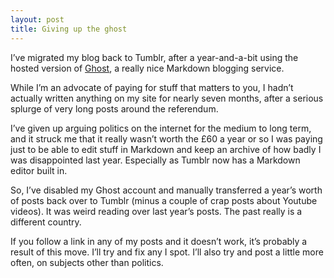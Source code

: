 ```yaml
---
layout: post
title: Giving up the ghost
---
```


I’ve migrated my blog back to Tumblr, after a year-and-a-bit using the hosted version of [Ghost](https://ghost.org/), a really nice Markdown blogging service.

While I’m an advocate of paying for stuff that matters to you, I hadn’t actually written anything on my site for nearly seven months, after a serious splurge of very long posts around the referendum.

I’ve given up arguing politics on the internet for the medium to long term, and it struck me that it really wasn’t worth the £60 a year or so I was paying just to be able to edit stuff in Markdown and keep an archive of how badly I was disappointed last year. Especially as Tumblr now has a Markdown editor built in.

So, I’ve disabled my Ghost account and manually transferred a year’s worth of posts back over to Tumblr (minus a couple of crap posts about Youtube videos). It was weird reading over last year’s posts. The past really is a different country.

If you follow a link in any of my posts and it doesn’t work, it’s probably a result of this move. I’ll try and fix any I spot. I’ll also try and post a little more often, on subjects other than politics.

